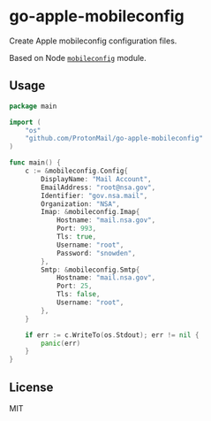 # go-apple-mobileconfig

Create Apple mobileconfig configuration files.

Based on Node [`mobileconfig`](https://github.com/andris9/mobileconfig) module.

## Usage

```go
package main

import (
	"os"
	"github.com/ProtonMail/go-apple-mobileconfig"
)

func main() {
	c := &mobileconfig.Config{
		DisplayName: "Mail Account",
		EmailAddress: "root@nsa.gov",
		Identifier: "gov.nsa.mail",
		Organization: "NSA",
		Imap: &mobileconfig.Imap{
			Hostname: "mail.nsa.gov",
			Port: 993,
			Tls: true,
			Username: "root",
			Password: "snowden",
		},
		Smtp: &mobileconfig.Smtp{
			Hostname: "mail.nsa.gov",
			Port: 25,
			Tls: false,
			Username: "root",
		},
	}

	if err := c.WriteTo(os.Stdout); err != nil {
		panic(err)
	}
}
```

## License

MIT

